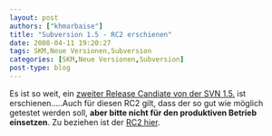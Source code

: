 ```yaml
---
layout: post
authors: ["khmarbaise"]
title: "Subversion 1.5 - RC2 erschienen"
date: 2008-04-11 19:20:27
tags: SKM,Neue Versionen,Subversion
categories: [SKM,Neue Versionen,Subversion]
post-type: blog
---
```

Es ist so weit, ein [zweiter Release Candiate von der SVN 1.5.](http://subversion.tigris.org/servlets/ReadMsg?list=dev&msgNo=137167 "zweiter Release Candiate von der SVN 1.5.") 
ist erschienen.....Auch für diesen RC2 gilt, dass der so gut wie möglich getestet werden soll, **aber bitte nicht für den produktiven Betrieb einsetzen**.
Zu beziehen ist der [RC2 hier](http://orac.ece.utexas.edu/pub/svn/1.5.0-rc2/ "RC2 hier").
